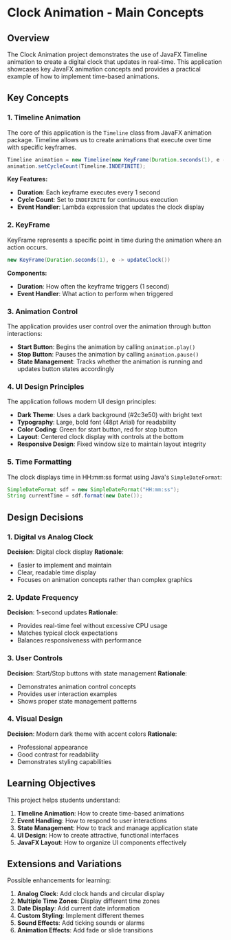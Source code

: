 # Clock Animation - Main Concepts

## Overview

The Clock Animation project demonstrates the use of JavaFX Timeline animation to create a digital clock that updates in real-time. This application showcases key JavaFX animation concepts and provides a practical example of how to implement time-based animations.

## Key Concepts

### 1. Timeline Animation

The core of this application is the `Timeline` class from JavaFX animation package. Timeline allows us to create animations that execute over time with specific keyframes.

```java
Timeline animation = new Timeline(new KeyFrame(Duration.seconds(1), e -> updateClock()));
animation.setCycleCount(Timeline.INDEFINITE);
```

**Key Features:**
- **Duration**: Each keyframe executes every 1 second
- **Cycle Count**: Set to `INDEFINITE` for continuous execution
- **Event Handler**: Lambda expression that updates the clock display

### 2. KeyFrame

KeyFrame represents a specific point in time during the animation where an action occurs.

```java
new KeyFrame(Duration.seconds(1), e -> updateClock())
```

**Components:**
- **Duration**: How often the keyframe triggers (1 second)
- **Event Handler**: What action to perform when triggered

### 3. Animation Control

The application provides user control over the animation through button interactions:

- **Start Button**: Begins the animation by calling `animation.play()`
- **Stop Button**: Pauses the animation by calling `animation.pause()`
- **State Management**: Tracks whether the animation is running and updates button states accordingly

### 4. UI Design Principles

The application follows modern UI design principles:

- **Dark Theme**: Uses a dark background (#2c3e50) with bright text
- **Typography**: Large, bold font (48pt Arial) for readability
- **Color Coding**: Green for start button, red for stop button
- **Layout**: Centered clock display with controls at the bottom
- **Responsive Design**: Fixed window size to maintain layout integrity

### 5. Time Formatting

The clock displays time in HH:mm:ss format using Java's `SimpleDateFormat`:

```java
SimpleDateFormat sdf = new SimpleDateFormat("HH:mm:ss");
String currentTime = sdf.format(new Date());
```

## Design Decisions

### 1. Digital vs Analog Clock

**Decision**: Digital clock display
**Rationale**: 
- Easier to implement and maintain
- Clear, readable time display
- Focuses on animation concepts rather than complex graphics

### 2. Update Frequency

**Decision**: 1-second updates
**Rationale**:
- Provides real-time feel without excessive CPU usage
- Matches typical clock expectations
- Balances responsiveness with performance

### 3. User Controls

**Decision**: Start/Stop buttons with state management
**Rationale**:
- Demonstrates animation control concepts
- Provides user interaction examples
- Shows proper state management patterns

### 4. Visual Design

**Decision**: Modern dark theme with accent colors
**Rationale**:
- Professional appearance
- Good contrast for readability
- Demonstrates styling capabilities

## Learning Objectives

This project helps students understand:

1. **Timeline Animation**: How to create time-based animations
2. **Event Handling**: How to respond to user interactions
3. **State Management**: How to track and manage application state
4. **UI Design**: How to create attractive, functional interfaces
5. **JavaFX Layout**: How to organize UI components effectively

## Extensions and Variations

Possible enhancements for learning:

1. **Analog Clock**: Add clock hands and circular display
2. **Multiple Time Zones**: Display different time zones
3. **Date Display**: Add current date information
4. **Custom Styling**: Implement different themes
5. **Sound Effects**: Add ticking sounds or alarms
6. **Animation Effects**: Add fade or slide transitions 